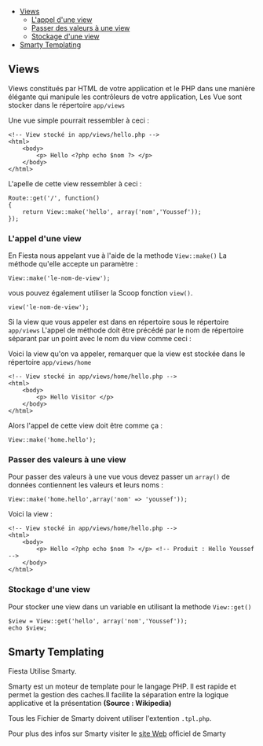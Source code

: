 - [Views](#views)
	- [L'appel d'une view](#lappel-dune-view)
	- [Passer des valeurs à une view](#passer-des-valeurs-à-une-view)
	- [Stockage d'une view](#stockage-dune-view)
- [Smarty Templating](#smarty-templating)


## Views

Views constitués par HTML de votre application et le PHP dans une manière élégante qui manipule les contrôleurs de votre application, Les Vue sont stocker dans le répertoire `app/views`

Une vue simple pourrait ressembler à ceci :

	<!-- View stocké in app/views/hello.php -->
	<html>
		<body>
			<p> Hello <?php echo $nom ?> </p>
		</body>
	</html>

L'apelle de cette view ressembler à ceci :

	Route::get('/', function()
	{
		return View::make('hello', array('nom','Youssef'));
	});

### L'appel d'une view

En Fiesta nous appelant vue à l'aide de la methode `View::make()` La méthode qu'elle accepte un paramètre :

	View::make('le-nom-de-view');

vous pouvez également utiliser la Scoop fonction `view()`.

	view('le-nom-de-view');

Si la view que vous appeler est dans en répertoire sous le répertoire `app/views` L'appel de méthode doit être précédé par le nom de répertoire séparant par un point avec le nom du view comme ceci :

Voici la view qu'on va appeler, remarquer que la view est stockée dans le répertoire `app/views/home`

	<!-- View stocké in app/views/home/hello.php -->
	<html>
		<body>
			<p> Hello Visitor </p>
		</body>
	</html>

Alors l'appel de cette view doit être comme ça :

	View::make('home.hello');

### Passer des valeurs à une view

Pour passer des valeurs à une vue vous devez passer un `array()` de données contiennent les valeurs et leurs noms :

	View::make('home.hello',array('nom' => 'youssef'));

Voici la view :

	<!-- View stocké in app/views/home/hello.php -->
	<html>
		<body>
			<p> Hello <?php echo $nom ?> </p> <!-- Produit : Hello Youssef -->
		</body>
	</html>

### Stockage d'une view

Pour stocker une view dans un variable en utilisant la methode `View::get()`

	$view = View::get('hello', array('nom','Youssef'));
	echo $view;

## Smarty Templating

Fiesta Utilise Smarty.

Smarty est un moteur de template pour le langage PHP. Il est rapide et permet la gestion des caches.Il facilite la séparation entre la logique applicative et la présentation **(Source : Wikipedia)**

Tous les Fichier de Smarty doivent utiliser l'extention `.tpl.php`.

Pour plus des infos sur Smarty visiter le [site Web](http://www.smarty.net/) officiel de Smarty